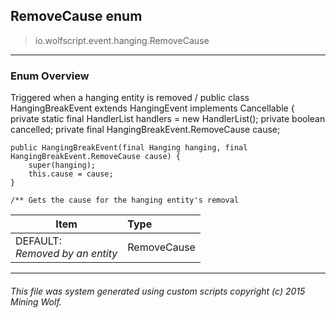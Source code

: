 ## RemoveCause __enum__

>io.wolfscript.event.hanging.RemoveCause

---

### Enum Overview

Triggered when a hanging entity is removed /
public class HangingBreakEvent extends HangingEvent implements Cancellable {
    private static final HandlerList handlers = new HandlerList();
    private boolean cancelled;
    private final HangingBreakEvent.RemoveCause cause;

    public HangingBreakEvent(final Hanging hanging, final HangingBreakEvent.RemoveCause cause) {
        super(hanging);
        this.cause = cause;
    }

    /** Gets the cause for the hanging entity's removal

Item | Type   
--- | :--- 
DEFAULT: <br> _Removed by an entity_ | RemoveCause



---



###### This file was system generated using custom scripts copyright (c) 2015 Mining Wolf.
	

